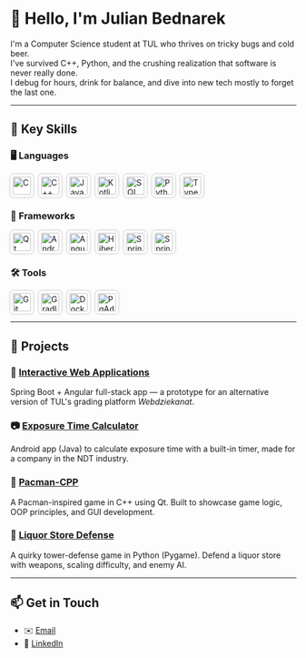# 👋 Hello, I'm Julian Bednarek

I'm a Computer Science student at TUL who thrives on tricky bugs and cold beer.  
I've survived C++, Python, and the crushing realization that software is never really done.  
I debug for hours, drink for balance, and dive into new tech mostly to forget the last one.

---

## 🌟 Key Skills

### 🖥️ Languages
<div style="display:flex; gap:10px; flex-wrap:wrap;">
  <img src="https://cdn.simpleicons.org/c/00599C" alt="C" width="32" style="background:white; padding:4px; border-radius:6px; box-shadow:0 0 4px rgba(0,0,0,0.3);" />
  <img src="https://cdn.simpleicons.org/cplusplus/00599C" alt="C++" width="32" style="background:white; padding:4px; border-radius:6px; box-shadow:0 0 4px rgba(0,0,0,0.3);" />
  <img src="https://github.com/user-attachments/assets/6b935203-b8f7-4327-820f-8145ab68d01c" alt="Java" width="32" style="background:white; padding:4px; border-radius:6px; box-shadow:0 0 4px rgba(0,0,0,0.3);" />
  <img src="https://cdn.simpleicons.org/kotlin/7F52FF" alt="Kotlin" width="32" style="background:white; padding:4px; border-radius:6px; box-shadow:0 0 4px rgba(0,0,0,0.3);" />
  <img src="https://cdn.simpleicons.org/postgresql/4169E1" alt="SQL" width="32" style="background:white; padding:4px; border-radius:6px; box-shadow:0 0 4px rgba(0,0,0,0.3);" />
  <img src="https://cdn.simpleicons.org/python/3776AB" alt="Python" width="32" style="background:white; padding:4px; border-radius:6px; box-shadow:0 0 4px rgba(0,0,0,0.3);" />
  <img src="https://cdn.simpleicons.org/typescript/3178C6" alt="TypeScript" width="32" style="background:white; padding:4px; border-radius:6px; box-shadow:0 0 4px rgba(0,0,0,0.3);" />
</div>

### 🧱 Frameworks
<div style="display:flex; gap:10px; flex-wrap:wrap;">
  <img src="https://cdn.simpleicons.org/qt/41CD52" alt="Qt" width="32" style="background:white; padding:4px; border-radius:6px; box-shadow:0 0 4px rgba(0,0,0,0.3);" />
  <img src="https://cdn.simpleicons.org/android/3DDC84" alt="Android SDK" width="32" style="background:white; padding:4px; border-radius:6px; box-shadow:0 0 4px rgba(0,0,0,0.3);" />
  <img src="https://cdn.simpleicons.org/angular/DD0031" alt="Angular" width="32" style="background:white; padding:4px; border-radius:6px; box-shadow:0 0 4px rgba(0,0,0,0.3);" />
  <img src="https://cdn.simpleicons.org/hibernate/59666C" alt="Hibernate" width="32" style="background:white; padding:4px; border-radius:6px; box-shadow:0 0 4px rgba(0,0,0,0.3);" />
  <img src="https://cdn.simpleicons.org/spring/6DB33F" alt="Spring" width="32" style="background:white; padding:4px; border-radius:6px; box-shadow:0 0 4px rgba(0,0,0,0.3);" />
  <img src="https://cdn.simpleicons.org/jetpackcompose/4285F4" alt="Spring" width="32" style="background:white; padding:4px; border-radius:6px; box-shadow:0 0 4px rgba(0,0,0,0.3);" />
</div>

### 🛠️ Tools
<div style="display:flex; gap:10px; flex-wrap:wrap;">
  <img src="https://cdn.simpleicons.org/git/F05032" alt="Git" width="32" style="background:white; padding:4px; border-radius:6px; box-shadow:0 0 4px rgba(0,0,0,0.3);" />
  <img src="https://cdn.simpleicons.org/gradle/02303A" alt="Gradle" width="32" style="background:white; padding:4px; border-radius:6px; box-shadow:0 0 4px rgba(0,0,0,0.3);" />
  <img src="https://cdn.simpleicons.org/docker/2496ED" alt="Docker" width="32" style="background:white; padding:4px; border-radius:6px; box-shadow:0 0 4px rgba(0,0,0,0.3);" />
  <img src="https://cdn.simpleicons.org/postgresql/336791" alt="PgAdmin" width="32" style="background:white; padding:4px; border-radius:6px; box-shadow:0 0 4px rgba(0,0,0,0.3);" />
</div>

---

## 🔧 Projects

### 🧮 [Interactive Web Applications](https://github.com/julian-bednarek/Interactive-Web-Applications)  
Spring Boot + Angular full-stack app — a prototype for an alternative version of TUL's grading platform *Webdziekanat*.

### 📷 [Exposure Time Calculator](https://github.com/julian-bednarek/NDT-Exposure-Time-calculator)  
Android app (Java) to calculate exposure time with a built-in timer, made for a company in the NDT industry.

### 👾 [Pacman-CPP](https://github.com/julian-bednarek/Pacman-CPP)  
A Pacman-inspired game in C++ using Qt. Built to showcase game logic, OOP principles, and GUI development.

### 🍻 [Liquor Store Defense](https://github.com/julian-bednarek/LiquorStoreDefense)  
A quirky tower-defense game in Python (Pygame). Defend a liquor store with weapons, scaling difficulty, and enemy AI.

---

## 📫 Get in Touch

- ✉️ [Email](mailto:juliuszxxbednarek@gmail.com)  
- 🔗 [LinkedIn](https://www.linkedin.com/in/julian-bednarek-04874824a/)

